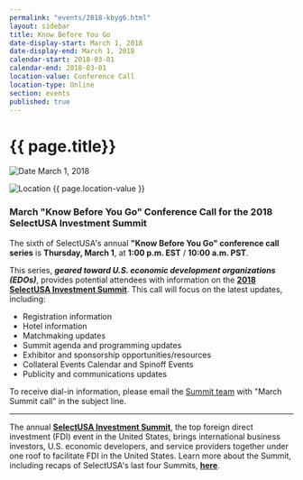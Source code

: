 ```yaml
---
permalink: "events/2018-kbyg6.html"
layout: sidebar
title: Know Before You Go
date-display-start: March 1, 2018
date-display-end: March 1, 2018
calendar-start: 2018-03-01
calendar-end: 2018-03-01
location-value: Conference Call
location-type: Online
section: events
published: true
---
```


# {{ page.title}}

![Date](https://google.github.io/material-design-icons/action/svg/design/ic_event_24px.svg "Date") March 1, 2018

![Location](http://google.github.io/material-design-icons/social/svg/design/ic_location_city_24px.svg "Location") {{ page.location-value }}

### March "Know Before You Go" Conference Call for the 2018 SelectUSA Investment Summit

The sixth of SelectUSA's annual **"Know Before You Go" conference call series** is **Thursday, March 1**, at **1:00 p.m. EST** / **10:00 a.m. PST**.

This series, **_geared toward U.S. economic development organizations (EDOs)_**, provides potential attendees with information on the **[2018 SelectUSA Investment Summit](https://www.selectusa.gov/2018-Investment-Summit)**. This call will focus on the latest updates, including:

* Registration information
* Hotel information
* Matchmaking updates
* Summit agenda and programming updates
* Exhibitor and sponsorship opportunities/resources
* Collateral Events Calendar and Spinoff Events
* Publicity and communications updates

To receive dial-in information, please email the [Summit team](mailto:susa_planning@eventpower.com?Subject=March%20Summit%20call) with "March Summit call" in the subject line.

---

The annual **[SelectUSA Investment Summit](https://www.selectusa.gov/selectusa-summit)**, the top foreign direct investment (FDI) event in the United States, brings international business investors, U.S. economic developers, and service providers together under one roof to facilitate FDI in the United States. Learn more about the Summit, including recaps of SelectUSA's last four Summits, **[here](https://www.selectusa.gov/selectusa-summit)**.
